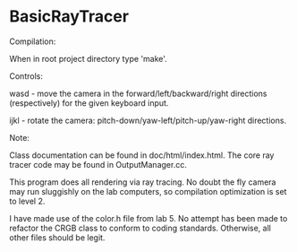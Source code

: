 BasicRayTracer
==============

Compilation:

When in root project directory type 'make'.

Controls:

wasd - move the camera in the forward/left/backward/right directions
       (respectively) for the given keyboard input.
       
ijkl - rotate the camera: pitch-down/yaw-left/pitch-up/yaw-right
       directions.
       
Note:

Class documentation can be found in doc/html/index.html. The core ray
tracer code may be found in OutputManager.cc.

This program does all rendering via ray tracing. No doubt the fly camera
may run sluggishly on the lab computers, so compilation optimization is
set to level 2.

I have made use of the color.h file from lab 5. No attempt has been made
to refactor the CRGB class to conform to coding standards. Otherwise,
all other files should be legit.
